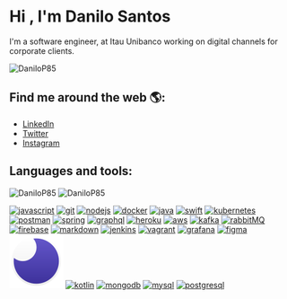 # Hi , I'm Danilo Santos

I'm a software engineer, at Itau Unibanco working on digital channels for corporate clients.

<p align="center">

![DaniloP85](https://media3.giphy.com/media/qgQUggAC3Pfv687qPC/giphy.gif?cid=790b7611f89cbecec7b72ca0ec8f1cab73593841e48e1ce1&rid=giphy.gif&ct=g)

<p>

## Find me around the web 🌎:

- [LinkedIn](https://www.linkedin.com/in/danilopsnts/)
- [Twitter](https://twitter.com/danilopsnts)
- [Instagram](https://www.instagram.com/dpsnqmk)

## Languages and tools:

![DaniloP85](https://github-readme-stats.vercel.app/api/top-langs?username=DaniloP85&show_icons=true&locale=en&theme=github_dark) ![DaniloP85](https://github-readme-stats.vercel.app/api?username=DaniloP85&show_icons=true&theme=github_dark)

<p align="left"> 

[![javascript](https://www.vectorlogo.zone/logos/javascript/javascript-icon.svg)](https://developer.mozilla.org/en-US/docs/Web/JavaScript)
[![git](https://www.vectorlogo.zone/logos/git-scm/git-scm-icon.svg)](https://git-scm.com/)
[![nodejs](https://www.vectorlogo.zone/logos/nodejs/nodejs-icon.svg)](https://nodejs.org)
[![docker](https://www.vectorlogo.zone/logos/docker/docker-icon.svg)](https://www.docker.com/)
[![java](https://www.vectorlogo.zone/logos/java/java-icon.svg)](https://www.java.com)
[![swift](https://www.vectorlogo.zone/logos/swift/swift-icon.svg)](https://developer.apple.com/swift/)
[![kubernetes](https://www.vectorlogo.zone/logos/kubernetes/kubernetes-icon.svg)](https://kubernetes.io)
[![postman](https://www.vectorlogo.zone/logos/getpostman/getpostman-icon.svg)](https://postman.com)
[![spring](https://www.vectorlogo.zone/logos/springio/springio-icon.svg)](https://spring.io/)
[![graphql](https://www.vectorlogo.zone/logos/graphql/graphql-icon.svg)](https://graphql.org)
[![heroku](https://www.vectorlogo.zone/logos/heroku/heroku-icon.svg)](https://heroku.com)
[![aws](https://www.vectorlogo.zone/logos/amazon_aws/amazon_aws-icon.svg)](https://aws.amazon.com)
[![kafka](https://www.vectorlogo.zone/logos/apache_kafka/apache_kafka-icon.svg)](https://kafka.apache.org/)
[![rabbitMQ](https://www.vectorlogo.zone/logos/rabbitmq/rabbitmq-icon.svg)](https://www.rabbitmq.com)
[![firebase](https://www.vectorlogo.zone/logos/firebase/firebase-icon.svg)](https://firebase.google.com/)
[![markdown](https://www.vectorlogo.zone/logos/markdown-here/markdown-here-icon.svg)](https://www.markdownguide.org/)
[![jenkins](https://www.vectorlogo.zone/logos/jenkins/jenkins-icon.svg)](https://www.jenkins.io)
[![vagrant](https://www.vectorlogo.zone/logos/vagrantup/vagrantup-icon.svg)](https://www.vagrantup.com/)
[![grafana](https://www.vectorlogo.zone/logos/grafana/grafana-icon.svg)](https://grafana.com)
[![figma](https://www.vectorlogo.zone/logos/figma/figma-icon.svg)](https://www.figma.com/)
[![insomnia](https://raw.githubusercontent.com/keeferrourke/la-capitaine-icon-theme/8370e7c8f1fbbfdb66f08a325a6c1cd8b932afb3/apps/scalable/insomnia.svg)](https://insomnia.rest/) 
[![kotlin](https://www.vectorlogo.zone/logos/kotlinlang/kotlinlang-icon.svg)](https://kotlinlang.org/)
[![mongodb](https://www.vectorlogo.zone/logos/mongodb/mongodb-icon.svg)](https://www.mongodb.com/)
[![mysql](https://www.vectorlogo.zone/logos/mysql/mysql-icon.svg)](https://www.mysql.com/)
[![postgresql](https://www.vectorlogo.zone/logos/postgresql/postgresql-icon.svg)](https://www.postgresql.org)
</p>
